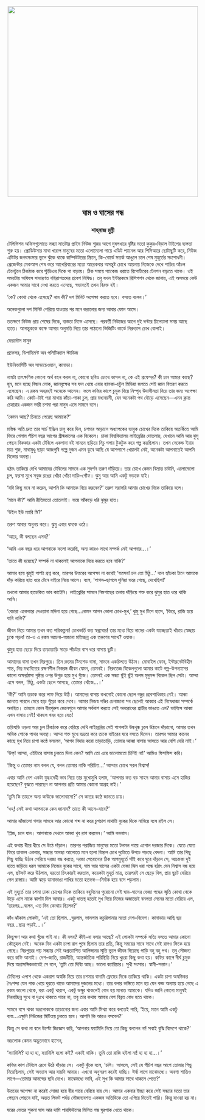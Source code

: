 <div align=center> <img align=center src='../images/prothomalo/ঘাম-ও-ঘাসের-গন্ধ@শাহ্‌নাজ-মুন্নী' width=500px >

<h2 align=center>ঘাম ও ঘাসের গন্ধ</h4><h3 align=center>শাহ্‌নাজ মুন্নী</h3></div>

টেলিভিশন অফিসগুলোতে সন্ধ্যা সাতটার প্রাইম নিউজ শুরুর আগে মুষলধারে বৃষ্টির মতো কুকুর–বিড়াল টাইপের ব্যস্ততা শুরু হয়। প্রোডিউসার মাথা খারাপ মানুষের মতো এলোমেলো পায়ে এডিট প্যানেল আর পিসিআরে ছোটাছুটি করে, নিউজ এডিটর জগৎসংসার ভুলে ঝুঁকে থাকে কম্পিউটরের স্ক্রিনে, কি-বোর্ডে সতর্ক আঙুলে চলে শেষ মুহূর্তের সংশোধনী। প্রেজেন্টার মেকআপ শেষ করে আখেরিবারের মতো আরেকবার অসন্তুষ্ট চোখে আয়নায় নিজেকে দেখে শাড়ির আঁচল টেনেটুনে ঠিকঠাক করে স্টুডিওর দিকে পা বাড়ায়। ঠিক সময়ে প্যাকেজ ধরাতে রিপোর্টারের টেনশন বাড়তে থাকে। ওই সময়টায় অফিসে সাধারণত বহিরাগতদের প্রবেশ নিষিদ্ধ। তবু যখন ইন্টারকমে রিসিপশন থেকে জানায়, এই অসময়ে কেউ একজন আমার সাথে দেখা করতে এসেছে, স্বভাবতই তখন বিরক্ত হই।

‘কে? কোথা থেকে এসেছে? নাম কী? দশ মিনিট অপেক্ষা করতে হবে। বসতে বলেন।’

অনেকগুলো দশ মিনিট পেরিয়ে যাওয়ার পর মনে করানোর জন্য আবার ফোন আসে।

ততক্ষণে নিউজ প্রায় শেষের দিকে, ব্যস্ততা নিভে এসেছে। পরবর্তী নিউজের আগে দুই ঘণ্টার ঢিলেঢালা সময় আছে হাতে। আগন্তুককে কক্ষে আসার অনুমতি দিয়ে তার পাঠানো ভিজিটিং কার্ডে নিরুত্তাপ চোখ বোলাই।

ফেরদৌস মামুন

প্রফেসর, ডিপার্টমেন্ট অব পলিটিক্যাল স্টাডিজ

ইউনিভার্সিটি অব সাস্কাচেওয়ান, কানাডা।

নামটা তাৎক্ষণিক কোনো অর্থ বহন করল না, কোনো ছবিও চোখে ভাসল না, কে এই প্রফেসর? কী চান আমার কাছে? হুম, মনে হচ্ছে বিদ্বান লোক, জ্ঞানবৃক্ষের সব ফল খেয়ে এবার হালকা–চটুল মিডিয়া জগতে সেই জ্ঞান বিতরণ করতে এসেছেন। এ রকম অহরহই অনেকে আসেন। ফলে কফির কাপে চুমুক দিয়ে নিস্পৃহ উদাসীনতা নিয়ে তার জন্য অপেক্ষা করি আমি। কোট–টাই পরা মাথায় কাঁচা–পাকা চুল, প্রায় মধ্যবয়সী, যেন অনেকটা পথ দৌড়ে এসেছেন—এমন ক্লান্ত চেহারার একজন ভারী চশমা পরা মানুষ এসে সামনে বসে।

‘কেমন আছ? চিনতে পেরেছ আমাকে?’

মস্তিষ্ক অতি দ্রুত তার সার্চ ইঞ্জিন চালু করে দিল, চশমার আড়ালে অধ্যাপকের ভাবুক চোখের দিকে তাকিয়ে অতর্কিতে আমি ফিরে গেলাম পঁচিশ বছর আগের গ্রীষ্মকালের এক বিকেলে। ঢাকা বিশ্ববিদ্যালয় লাইব্রেরির দোতলায়, যেখানে আমি আর ঝুমু পেছন দিককার একটা টেবিলে একগাদা বই সামনে ছড়িয়ে নিচু গলায় টুকটুক করে গল্প করছিলাম। তখন সেকেন্ড ইয়ার মাত্র শুরু, মাথামুণ্ডু ছাড়া আজগুবি গল্পে দুজন এমন ডুবে আছি যে আশপাশে খেয়ালই নেই, অনেকটা আপনাতেই আপনি বিভোর অবস্থা।

হঠাৎ তাকিয়ে দেখি আমাদের টেবিলের সামনে এক সুদর্শন তরুণ দাঁড়িয়ে। তার চোখে কেমন বিভ্রান্ত চাউনি, এলোমেলো চুল, ফরসা মুখে সবুজ রঙের খোঁচা খোঁচা দাড়ি–গোঁফ। ঝুমু আর আমি একটু ভড়কে যাই।

‘যদি কিছু মনে না করেন, আপনি কি আমাকে বিয়ে করবেন?’ তরুণ সরাসরি আমার চোখের দিকে তাকিয়ে বলে।

‘মানে কী?’ আমি রীতিমতো তোতলাই। ভয়ে আঁকড়ে ধরি ঝুমুর হাত।

‘উইল ইউ ম্যারি মি?’

তরুণ আবার অনুনয় করে। ঝুমু এবার ধমকে ওঠে।

‘আরে, কী বলছেন এসব?’

‘আমি এক বছর ধরে আপনাকে ফলো করেছি, অন্য কারও সাথে সম্পর্ক নেই আপনার...।’

‘তাতে কী হয়েছে? সম্পর্ক না থাকলেই আপনাকে বিয়ে করতে হবে নাকি?’

আমার হয়ে ঝুমুই পাল্টা প্রশ্ন করে, তারপর উত্তরের অপেক্ষা না করেই ‘যত্তসব! চল তো মিঠু...’ বলে হ্যাঁচকা টানে আমাকে দাঁড় করিয়ে হাত ধরে টেনে বাইরে নিয়ে আসে। বলে, ‘পাগল–ছাগলে দুনিয়া ভরে গেছে, দেখেছিস!’

তখনো আমার হতচকিত ভাব কাটেনি। লাইব্রেরির সামনে নিমগাছের তলায় দাঁড়িয়ে শক্ত করে ঝুমুর হাত ধরে থাকি আমি।

‘বেচারা একেবারে দেওয়ানা মদিনা হয়ে গেছে...কেমন আপন ভোলা চোখ-মুখ,’ ঝুমু মুখ টিপে হাসে, ‘কিরে, রাজি হয়ে যাবি নাকি?’

জীবন নিয়ে আমার তখন কত পরিকল্পনা! চোখভর্তি কত স্বপ্নঘোর! তার মধ্যে বিয়ে নামের একটা যাচ্ছেতাই খাঁচায় স্বেচ্ছায় ঢুকে পড়ব! তা–ও এ রকম অচেনা–অজানা মতিচ্ছন্ন এক তরুণের সাথে? ওয়াক।

ঝুমুর হাত ছেড়ে দিয়ে তাড়াতাড়ি সাড়ে পাঁচটার বাস ধরে বাসায় ছুটি।

আমাদের বাসা তখন মিরপুরে। তিন রুমের টিনশেড বাসা, সামনে একচিলতে উঠান। মোবাইল ফোন, ইন্টারনেটবিহীন শান্ত, নিম্ন মধ্যবিত্তের রক্ষণশীল নিস্তরঙ্গ জীবন যেমন, তেমনই। নিরুত্তেজ বিকেলগুলো আমার কাটে গল্প–উপন্যাসের কালো অক্ষরঠাসা পৃষ্ঠার ওপর উপুড় হয়ে মুখ গুঁজে। তেমনই এক সন্ধ্যা ছুঁই ছুঁই অলস মৃদুমন্দ বিকেল ছিল সেটা। আম্মা এসে বলল, ‘মিঠু, একটা ছেলে আসছে, তোমার খোঁজে...।’

‘কী?’ আমি তড়াক করে লাফ দিয়ে উঠি। আমাদের বাসায় কখনোই কোনো ছেলে বন্ধুর প্রবেশাধিকার নেই। আব্বা জানতে পারলে মেরে হাড় গুঁড়ো করে দেবে। আমার নিজস্ব গণ্ডির চেনাজানা সব ছেলেই আব্বার এই নিষেধাজ্ঞা সম্পর্কে অবহিত। তাহলে কোন বীরপুরুষ জেনেশুনে আমার সর্বনাশ করতে সেই অবরোধের প্রাচীর ভাঙতে এল? ভাগ্যিস আব্বা এখন বাসায় নেই! থাকলে খবর হয়ে যেত!

তড়িঘড়ি ওড়না আর চুল ঠিকঠাক করে বেরিয়ে দেখি লাইব্রেরির সেই পাগলাটা উষ্কখুষ্ক চুলে উঠানে দাঁড়ানো, আমার তখন অধিক শোকে পাথর অবস্থা। আম্মা শক্ত মুখে ভদ্রতা করে তাকে বাইরের ঘরে বসতে দিলেন। তারপর আমার কানের কাছে মুখ নিয়ে চাপা কণ্ঠে বললেন, ‘আপদ বিদায় করো তাড়াতাড়ি, তোমার আব্বা বাসায় আসতে আর বেশি দেরি নাই।’

‘উফ্! আম্মা, এইটারে বাসায় ঢুকতে দিলা কেন? আমি তো এরে ভালোমতো চিনিই না!’ আমিও ফিসফিস করি।

‘কিন্তু ও তোমার নাম বলল যে, বলল তোমার নাকি পরিচিত...’ আম্মার চোখে সরল বিশ্বাস!

এবার আমি বেশ একটা যুদ্ধংদেহী ভাব নিয়ে তার মুখোমুখি হলাম, ‘আপনার কত বড় সাহস আমার বাসায় এসে হাজির হয়েছেন? বুঝতে পারছেন না আপনার প্রতি আমার কোনো আগ্রহ নাই।’

‘তুমি কি তাহলে অন্য কাউকে ভালোবাসো?’ সে কাতর কণ্ঠে জানতে চায়।

‘ওহ্! সেই কথা আপনাকে কেন জানাব? তাতে কী আসে–যাবে?’

আমার ঝাঁজালো গলার সামনে আর কোনো শব্দ না করে চুপচাপ মাথাটা বুকের দিকে নামিয়ে বসে রইল সে।

‘প্লিজ, চলে যান। আপনাকে দেখলে আব্বা খুব রাগ করবেন।’ আমি বললাম।

এই কথায় ধীরে ধীরে সে উঠে দাঁড়াল। তারপর পরাজিত মানুষের মতো টলমল পায়ে এগোল দরজার দিকে। যেতে যেতে ফিরে তাকাল একবার, সন্ধ্যার আবছা আলোতে মনে হলো বিহ্বল চোখ দুটোতে উপচে পড়ছে বেদনা। আমি তার পিছু পিছু যাচ্ছি উঠান পেরিয়ে দরজা বন্ধ করতে, দরজা পেরোনোর ঠিক আগমুহূর্তে সাঁই করে ঘুরে দাঁড়াল সে, আচমকা দুই হাতে জড়িয়ে ধরল আমাকে নিজের বুকের সাথে, ঘাম আর ঘাসের একটা ভেজা ঝিম ধরা গন্ধে হঠাৎ যেন নিশ্বাস বন্ধ হয়ে এল, ছটফট করে উঠলাম, হয়তো চিৎকারই করতাম, কয়েকটা মুহূর্ত মাত্র, তারপরই সে ছেড়ে দিল, প্রায় ছুটে বেরিয়ে গেল রাস্তায়। আমি ঝড়ে ডানাভাঙা পাখির মতো হতভম্ব—নির্বাক হয়ে বসে পড়লাম।

এই মুহূর্তে তার চশমা ঢাকা চোখের দিকে তাকিয়ে বহুদিনের পুরোনো সেই ঘাম–ঘাসের ভেজা গন্ধের স্মৃতি কোথা থেকে উড়ে এসে নাকে ঝাপটা দিল আবার। একটু ধাতস্থ হতেই মুখ দিয়ে নিজের অজান্তেই বনলতা সেনের মতো বেরিয়ে এল, ‘তারপর...বলেন, এত দিন কোথায় ছিলেন?’

কাঁধ ঝাঁকাল লোকটা, ‘এই তো ছিলাম...ঘুরলাম, ভাসলাম কচুরিপানার মতো দেশ–বিদেশ। কানাডায় আছি ছয় বছর...ছাত্র পড়াই...।’

কিছুক্ষণ আর কথা খুঁজে পাই না। কী বলব? কীই–বা বলার আছে? এই লোকটা সম্পর্কে সত্যি বলতে আমার কোনো কৌতূহল নেই। অনেক দিন একটা চাপা রাগ পুষে ছিলাম তার প্রতি, কিন্তু সময়ের সাথে সাথে সেই রাগও ফিকে হয়ে গেছে। মিরপুরের গাঢ় সন্ধ্যার সেই অপ্রত্যাশিত আলিঙ্গনের স্মৃতি ভুলে জীবন দিয়েছে পাড়ি বহু বহু পথ। তবু সৌজন্য করে কফি আনাই। দেশ–জাতি, রাজনীতি, আন্তর্জাতিক পরিস্থিতি নিয়ে খুচরা কিছু কথা হয়। কফির কাপে দীর্ঘ চুমুক দিয়ে অপ্রাসঙ্গিকভাবেই সে বলে, ‘তুমি তো দিব্যি আছ। ভালো ক্যারিয়ার। সুখী সংসার। স্বামী–সন্তান।’

টেবিলের এপাশ থেকে একরাশ অস্বস্তি নিয়ে তার চশমার বাদামি ফ্রেমের দিকে তাকিয়ে থাকি। একটা চাপা অস্বস্তিকর নৈঃশব্দ্য যেন পাক খেয়ে ঘুরতে থাকে আমাদের দুজনের মধ্যে। তার বলার ভঙ্গিতে মনে হয় যেন বড্ড অন্যায় হয়ে গেছে এ রকম ভালো থেকে, বরং একটু খারাপ, একটু ভঙ্গুর থাকলেই বোধ হয় মানাত আমাকে। যদিও জানি কোনো মানুষই নিরবচ্ছিন্ন সুখে বা দুঃখে থাকতে পারে না, তবু তার কথায় আমার বেশ বিব্রত বোধ হতে থাকে।

সামনে বসে থাকা ভদ্রলোককে তাড়ানোর জন্য এবার আমি মিথ্যা করে বলতেই পারি, ‘ইয়ে, মানে আমি একটু ব্যস্ত...এক্ষুনি নিউজের মিটিংয়ে ঢুকতে হবে। আপনি কি আরও বসবেন?’

কিন্তু সে কথা না বলে উল্টো জিজ্ঞেস করি, ‘আপনার ফ্যামিলি নিয়ে তো কিছু বললেন না! সবাই বুঝি বিদেশে থাকে?’

ভদ্রলোক কেমন অদ্ভুতভাবে হাসেন,

‘ফ্যামিলি? হা হা হা, ফ্যামিলি হলো কই? একাই থাকি। তুমি তো রাজি হইলা না! হা হা হা...।’

কফির কাপ টেবিলে রেখে উঠে দাঁড়ায় সে। একটু ঝুঁকে বলে, ‘চলি। আসলে, সেই যে পঁচিশ বছর আগে তোমার পিছু নিয়েছিলাম, সেই অভ্যাস আর যায়নি আমার। এখনো অনুসরণ করেই যাচ্ছি। ঈর্ষা লাগে মাঝেমধ্যে। অবশ্য শান্তিও লাগে—তোমার আনন্দের ছবি দেখে। মাঝেমধ্যে ভাবি, এই সুখ কি আমার সাথে থাকলে পেতে?’

উত্তরের অপেক্ষা না করেই সোজা হয়ে ধীর পায়ে বেরিয়ে যায় সে। আমার একবার ইচ্ছা করে সেই সন্ধ্যার মতো তার পেছনে পেছনে যাই, অন্তত লিফট পর্যন্ত সৌজন্যবশত একজন অতিথিকে তো এগিয়ে দিতেই পারি। কিন্তু যাওয়া হয় না।

ঘরের ভেতর শুকনা ঘাস আর দামি পারফিউমের মিলিত গন্ধ ঘুরপাক খেতে থাকে।

